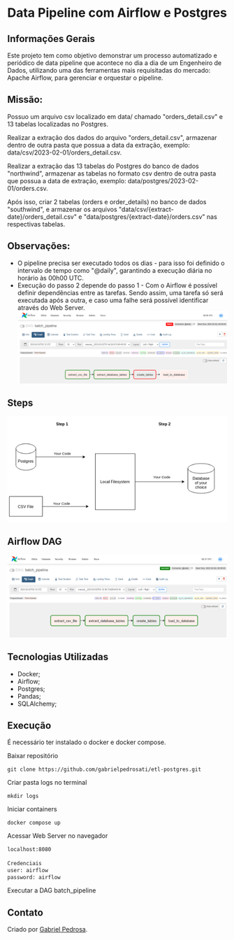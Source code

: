 # Data Pipeline com Airflow e Postgres

## Informações Gerais

Este projeto tem como objetivo demonstrar um processo automatizado e periódico de data pipeline que acontece no dia a dia de um Engenheiro de Dados, utilizando uma das ferramentas mais requisitadas do mercado: Apache Airflow, para gerenciar e orquestar o pipeline.

## Missão:

Possuo um arquivo csv localizado em data/ chamado "orders_detail.csv" e 13 tabelas localizadas no Postgres.

Realizar a extração dos dados do arquivo "orders_detail.csv", armazenar dentro de outra pasta que possua a data da extração, exemplo: data/csv/2023-02-01/orders_detail.csv.

Realizar a extração das 13 tabelas do Postgres do banco de dados "northwind", armazenar as tabelas no formato csv dentro de outra pasta que possua a data de extração, exemplo: data/postgres/2023-02-01/orders.csv.

Após isso, criar 2 tabelas (orders e order_details) no banco de dados "southwind", e armazenar os arquivos "data/csv/{extract-date}/orders_detail.csv" e "data/postgres/{extract-date}/orders.csv" nas respectivas tabelas.

## Observações:
- O pipeline precisa ser executado todos os dias - para isso foi definido o intervalo de tempo como "@daily", garantindo a execução diária no horário às 00h00 UTC.
- Execução do passo 2 depende do passo 1 - Com o Airflow é possível definir dependências entre as tarefas. Sendo assim, uma tarefa só será executada após a outra, e caso uma falhe será possível identificar através do Web Server.
!["Failed"](/imgs/failed.png)

## Steps
!["Steps"](/imgs/steps.png)

## Airflow DAG
!["DAG"](/imgs/dag.png)

## Tecnologias Utilizadas
- Docker;
- Airflow;
- Postgres;
- Pandas;
- SQLAlchemy;

## Execução

É necessário ter instalado o docker e docker compose.

Baixar repositório
```
git clone https://github.com/gabrielpedrosati/etl-postgres.git
```

Criar pasta logs no terminal
```
mkdir logs
```

Iniciar containers
```
docker compose up
```

Acessar Web Server no navegador
```
localhost:8080

Credenciais
user: airflow
password: airflow
```

Executar a DAG batch_pipeline

## Contato

Criado por [Gabriel Pedrosa](https://www.linkedin.com/in/gabrielpedrosati/).
